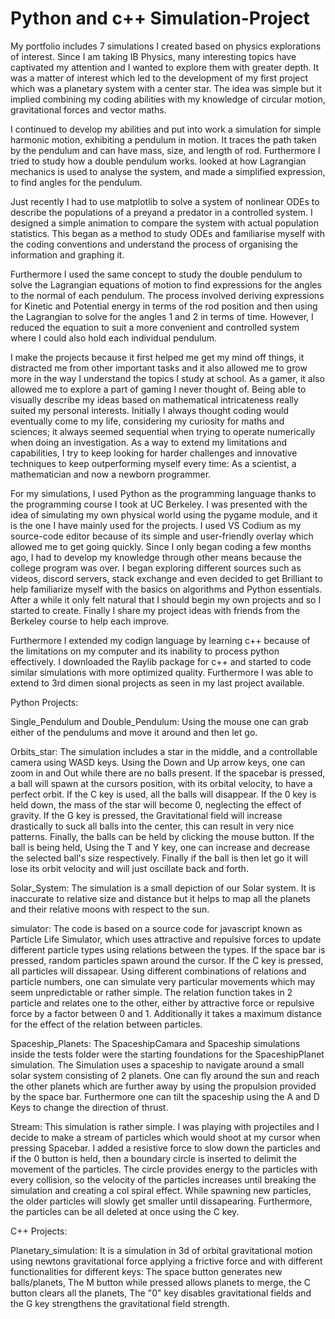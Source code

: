 # Python and c++ Simulation-Project

My portfolio includes 7 simulations I created based on physics explorations of interest.
Since I am taking IB Physics, many interesting topics have captivated my attention and I wanted to explore them with greater depth.
It was a matter of interest  which led to the development of my first project which was a planetary system with a center star.
The idea was simple but it implied combining my coding abilities with my knowledge of circular motion, gravitational forces and vector maths. 

I continued to develop my abilities and put into work a simulation for simple harmonic motion, exhibiting a pendulum in motion. It traces the path taken by the pendulum and can have mass, size, and length of rod. Furthermore I tried to study how a double pendulum works. looked at how Lagrangian mechanics is used to analyse the system, and made a simplified expression, to find angles for the pendulum.

Just recently I had to use matplotlib to solve a system of nonlinear ODEs to describe the populations of a preyand a predator in a controlled system. I designed a simple animation to compare the system with actual population statistics. This began as a method to study ODEs and familiarise myself with the coding conventions and understand the process of organising the information and graphing it.

Furthermore I used the same concept to study the double pendulum to solve the Lagrangian equations of motion to find expressions for the angles to the normal of each pendulum. The process involved deriving expressions for Kinetic and Potential energy in terms of the rod position and then using the Lagrangian to solve for the angles 1 and 2 in terms of time. However, I reduced the equation to suit a more convenient and controlled system where I could also hold each individual pendulum.

I make the projects because it first helped me get my mind off things, it distracted me from other important tasks and it also allowed me to grow more in the way I understand the topics I study at school. As a gamer, it also allowed me to explore a part of gaming I never thought of. Being able to visually describe my ideas based on mathematical intricateness really suited my personal interests. Initially I always thought coding would eventually come to my life, considering my curiosity for maths and sciences; it always seemed sequential when trying to operate numerically when doing an investigation. As a way to extend my limitations and capabilities, I try to keep looking for harder challenges and innovative techniques to keep outperforming myself every time: As a scientist, a mathematician and now a newborn programmer. 

For my simulations, I used Python as the programming language thanks to the programming course I took at UC Berkeley. I was presented with the idea of simulating my own physical world using the pygame module, and it is the one I have mainly used for the projects. I used VS Codium as my source-code editor because of its simple and user-friendly overlay which allowed me to get going quickly. Since I only began coding a few months ago, I had to develop my knowledge through other means because the college program was over. I began exploring different sources such as videos, discord servers, stack exchange and even decided to get Brilliant to help familiarize myself with the basics on algorithms and Python essentials. After a while it only felt natural that I should begin my own projects and so I started to create. Finally I share my project ideas with friends from the Berkeley course to help each improve.

Furthermore I extended my codign language by learning c++ because of the limitations on my computer and its inability to process python effectively. I downloaded the Raylib package for c++ and started to code similar simulations with more optimized quality. Furthermore I was able to extend to 3rd dimen sional projects as seen in my last project available.

 Python Projects:

 Single_Pendulum and Double_Pendulum: Using the mouse one can grab either of the pendulums and move it around and then let go.

 Orbits_star:   The simulation includes a star in the middle, and a controllable camera using WASD keys. Using the Down and Up arrow keys, one can zoom in and Out while there are no balls present. If the spacebar is pressed, a ball will spawn at the cursors position,  with its orbital velocity, to have a perfect orbit. If the C key is used, all the balls will disappear. If the 0 key is held down, the mass of the star will become 0, neglecting the effect of gravity. If the G key is pressed, the Gravitational field will increase drastically to suck all balls into the center, this can result in very nice patterns. Finally, the balls can be held by clicking the mouse button. If the ball is being held, Using the T  and Y key, one can increase and decrease the selected ball's size respectively. Finally if the ball is then let go it will lose its orbit velocity and will just oscillate back and forth.

Solar_System:   The simulation is a small depiction of our Solar system. It is inaccurate to relative size and distance but it helps to map all the planets and their relative moons with respect to the sun.

simulator: The code is based on a source code for javascript known as Particle Life Simulator, which uses attractive and repulsive forces to update different particle types using relations between the types. If the space bar is pressed, random particles spawn around the cursor. If the C key is pressed, all particles will dissapear. Using different combinations of relations and particle numbers, one can simulate very particular movements which may seem unpredictable or rather simple. The relation function takes in 2 particle and relates one to the other, either by attractive force or repulsive force by a factor between 0 and 1. Additionally it takes a maximum distance for the effect of the relation between particles.

Spaceship_Planets:    The SpaceshipCamara and Spaceship simulations inside the tests folder were the starting foundations for the SpaceshipPlanet simulation. The Simulation uses a spaceship to navigate around a small solar system consisting of 2 planets. One can fly around the sun and reach the other planets which are further away by using the propulsion provided by the space bar. Furthermore one can tilt the spaceship using the A and D Keys to change the direction of thrust.

Stream:      This simulation is rather simple. I was playing with projectiles and I decide to make a stream of particles which would shoot at my cursor when pressing Spacebar. I added a resistive force to slow down the particles and if the 0 button is held, then a boundary circle is inserted to delimit the movement of the particles. The circle provides energy to the particles with every collision, so the velocity of the particles  increases until breaking the simulation and creating a col spiral effect. While spawning new particles, the older particles will slowly get smaller until dissapearing. Furthermore, the particles can be all deleted at once using the C key.

C++ Projects:

Planetary_simulation: It is a simulation in 3d of orbital gravitational motion using newtons gravitational force applying a frictive force and with different functionalities for different keys: The space button generates new balls/planets, The M button while pressed allows planets to merge, the C button clears all the planets, The "0" key disables gravitational fields and the G key strengthens the gravitational field strength.

